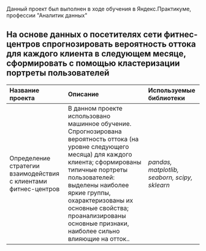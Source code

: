 Данный проект был выполнен в ходе обучения в Яндекс.Практикуме, профессии "Аналитик данных"
## На основе данных о посетителях сети фитнес-центров спрогнозировать вероятность оттока для каждого клиента в следующем месяце, сформировать с помощью кластеризации портреты пользователей
| Название проекта | Описание | Используемые библиотеки | 
| :---------------------- | :---------------------- | :---------------------- |
| Определение стратегии взаимодействия с клиентами фитнес-центров | В данном проекте использовано машинное обучение. Спрогнозирована вероятность оттока (на уровне следующего месяца) для каждого клиента; сформированы типичные портреты пользователей: выделены наиболее яркие группы, охарактеризованы их основные свойства; проанализированы основные признаки, наиболее сильно влияющие на отток..| *pandas, matplotlib, seaborn, scipy, sklearn* |
